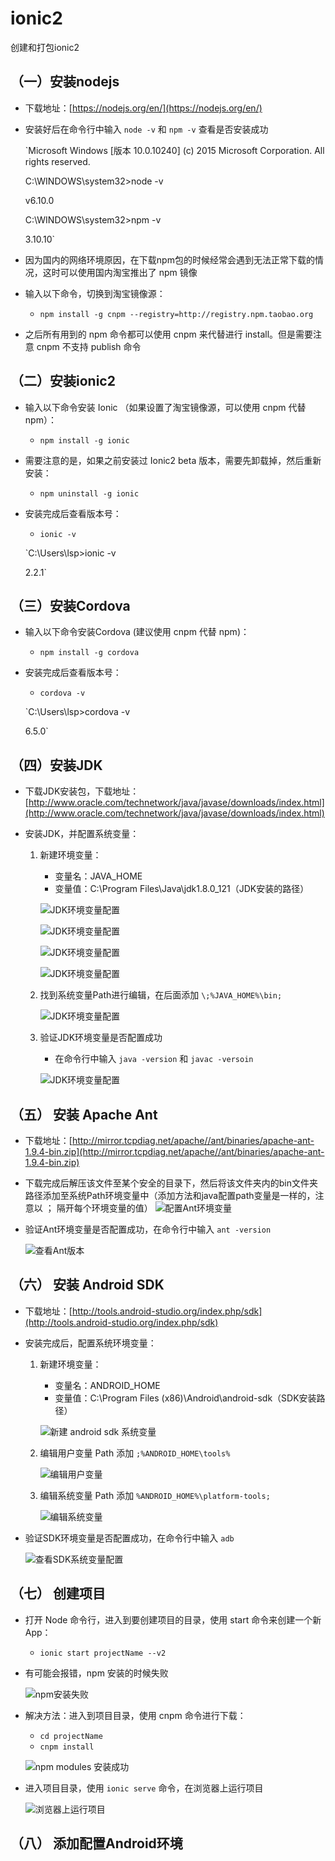 # ionic2
创建和打包ionic2

## （一）安装nodejs

* 下载地址：[https://nodejs.org/en/](https://nodejs.org/en/)
* 安装好后在命令行中输入 `node -v` 和 `npm -v` 查看是否安装成功

    `Microsoft Windows [版本 10.0.10240]
    (c) 2015 Microsoft Corporation. All rights reserved. 

    C:\WINDOWS\system32>node -v
    
    v6.10.0

    C:\WINDOWS\system32>npm -v
    
    3.10.10`

* 因为国内的网络环境原因，在下载npm包的时候经常会遇到无法正常下载的情况，这时可以使用国内淘宝推出了 npm 镜像
* 输入以下命令，切换到淘宝镜像源：

    * `npm install -g cnpm --registry=http://registry.npm.taobao.org`

* 之后所有用到的 npm 命令都可以使用 cnpm 来代替进行 install。但是需要注意 cnpm 不支持 publish 命令

## （二）安装ionic2

* 输入以下命令安装 Ionic （如果设置了淘宝镜像源，可以使用 cnpm 代替 npm）：

    * `npm install -g ionic`
    
* 需要注意的是，如果之前安装过 Ionic2 beta 版本，需要先卸载掉，然后重新安装：
    
    * `npm uninstall -g ionic`

* 安装完成后查看版本号：
    * `ionic -v`
    
    `C:\Users\lsp>ionic -v
     
     2.2.1`

## （三）安装Cordova

* 输入以下命令安装Cordova (建议使用 cnpm 代替 npm)：

    * `npm install -g cordova`
    
* 安装完成后查看版本号：
    * `cordova -v`
    
    `C:\Users\lsp>cordova -v

     6.5.0`

## （四）安装JDK

* 下载JDK安装包，下载地址：[http://www.oracle.com/technetwork/java/javase/downloads/index.html](http://www.oracle.com/technetwork/java/javase/downloads/index.html)

* 安装JDK，并配置系统变量：
    1. 新建环境变量：
        * 变量名：JAVA_HOME
        * 变量值：C:\Program Files\Java\jdk1.8.0_121（JDK安装的路径）

        ![JDK环境变量配置](images/jdk-01.png) 

        ![JDK环境变量配置](images/jdk-02.png)

        ![JDK环境变量配置](images/jdk-03.png)

        ![JDK环境变量配置](images/jdk-04.png)

    2. 找到系统变量Path进行编辑，在后面添加 `\;%JAVA_HOME%\bin;`
    
        ![JDK环境变量配置](images/jdk-05.png)

    3. 验证JDK环境变量是否配置成功
        * 在命令行中输入 `java -version` 和 `javac -versoin`

        ![JDK环境变量配置](images/jdk-07.png)

## （五） 安装 Apache Ant

* 下载地址：[http://mirror.tcpdiag.net/apache//ant/binaries/apache-ant-1.9.4-bin.zip](http://mirror.tcpdiag.net/apache//ant/binaries/apache-ant-1.9.4-bin.zip)
* 下载完成后解压该文件至某个安全的目录下，然后将该文件夹内的bin文件夹路径添加至系统Path环境变量中（添加方法和java配置path变量是一样的，注意以 ； 隔开每个环境变量的值）
    ![配置Ant环境变量](images/ant-01.png)

* 验证Ant环境变量是否配置成功，在命令行中输入 `ant -version`

    ![查看Ant版本](images/ant-02.png)

## （六） 安装 Android SDK

* 下载地址：[http://tools.android-studio.org/index.php/sdk](http://tools.android-studio.org/index.php/sdk)

* 安装完成后，配置系统环境变量：
    1. 新建环境变量：
        * 变量名：ANDROID_HOME
        * 变量值：C:\Program Files (x86)\Android\android-sdk（SDK安装路径）
        
        ![新建 android sdk 系统变量](images/android-sdk-06.png)
    
    2. 编辑用户变量 Path 添加 `;%ANDROID_HOME\tools%` 
        
        ![编辑用户变量](images/android-sdk-07.png)

    3. 编辑系统变量 Path 添加 `%ANDROID_HOME%\platform-tools;`

        ![编辑系统变量](images/android-sdk-08.png)
    
* 验证SDK环境变量是否配置成功，在命令行中输入 `adb`

    ![查看SDK系统变量配置](images/android-sdk-09.png)


## （七） 创建项目

* 打开 Node 命令行，进入到要创建项目的目录，使用 start 命令来创建一个新App：
    * `ionic start projectName --v2` 
    
* 有可能会报错，npm 安装的时候失败
    
    ![npm安装失败](images/ionic2-01.png)

* 解决方法：进入到项目目录，使用 cnpm 命令进行下载：
    * `cd projectName`
    * `cnpm install`

    ![npm modules 安装成功](images/ionic2-02.png)

* 进入项目目录，使用 `ionic serve` 命令，在浏览器上运行项目

    ![浏览器上运行项目](images/ionic2-03.png)

## （八） 添加配置Android环境